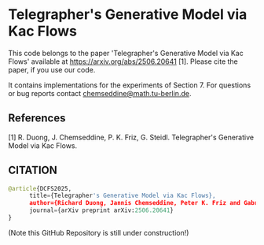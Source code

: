 # Telegrapher's Generative Model via Kac Flows
This code belongs to the paper 'Telegrapher's Generative Model via Kac Flows' available at https://arxiv.org/abs/2506.20641 [1]. Please cite the paper, if you use our code. 

It contains implementations for the experiments of Section 7. For questions or bug reports contact chemseddine@math.tu-berlin.de.

## References
[1] R. Duong, J. Chemseddine, P. K. Friz, G. Steidl.
Telegrapher's Generative Model via Kac Flows.

## CITATION
```python
@article{DCFS2025,
      title={Telegrapher's Generative Model via Kac Flows}, 
      author={Richard Duong, Jannis Chemseddine, Peter K. Friz and Gabriele Steidl},
      journal={arXiv preprint arXiv:2506.20641}
}
```
(Note this GitHub Repository is still under construction!)
